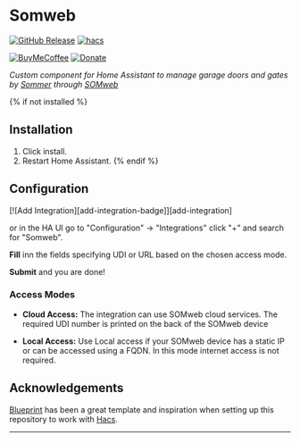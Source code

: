 # Somweb

[![GitHub Release][releases-shield]][releases]
[![hacs][hacsbadge]][hacs]

<!-- [![GitHub Activity][commits-shield]][commits] -->
<!-- [![License][license-shield]](LICENSE) -->

<!-- ![Project Maintenance][maintenance-shield] -->
[![BuyMeCoffee][buymecoffeebadge]][buymecoffee]
[![Donate][paypalmebadge]][paypalme]

<!-- [![Discord][discord-shield]][discord] -->
<!-- [![Community Forum][forum-shield]][forum] -->

_Custom component for Home Assistant to manage garage doors and gates by [Sommer][sommer] through [SOMweb][sommer-somweb]_


{% if not installed %}
## Installation

1. Click install.
1. Restart Home Assistant.
{% endif %}

## Configuration

[![Add Integration][add-integration-badge]][add-integration]

or in the HA UI go to "Configuration" -> "Integrations" click "+" and search for "Somweb".

**Fill** inn the fields specifying UDI or URL based on the chosen access mode.

**Submit** and you are done!

### Access Modes
- **Cloud Access:** The integration can use SOMweb cloud services. The required UDI number is printed on the back of the SOMweb device

- **Local Access:** Use Local access if your SOMweb device has a static IP or can be accessed using a FQDN. In this mode internet access is not required.


## Acknowledgements

[Blueprint][blueprint-repo] has been a great template and inspiration when setting up this repository to work with [Hacs][hacs].

***

[sommer]: https://www.sommer.eu
[sommer-somweb]: https://www.sommer.eu/en/somweb.html

[buymecoffee]: https://www.buymeacoffee.com/taarskog
[buymecoffeebadge]: https://img.shields.io/badge/buy%20me%20a%20coffee-donate-yellow.svg?style=for-the-badge

[paypalme]: https://paypal.me/taarskog
[paypalmebadge]: https://img.shields.io/badge/Donate-PayPal-blue.svg?style=for-the-badge

[commits-shield]: https://img.shields.io/github/commit-activity/y/taarskog/home-assistant-component-somweb.svg?style=for-the-badge
[commits]: https://github.com/taarskog/home-assistant-component-somweb/commits/main

[hacs]: https://github.com/hacs/integration
[hacsbadge]: https://img.shields.io/badge/HACS-Custom-orange.svg?style=for-the-badge

[discord]: https://discord.gg/Qa5fW2R
[discord-shield]: https://img.shields.io/discord/330944238910963714.svg?style=for-the-badge

[forum-shield]: https://img.shields.io/badge/community-forum-brightgreen.svg?style=for-the-badge
[forum]: https://community.home-assistant.io/

[license-shield]: https://img.shields.io/github/license/taarskog/home-assistant-component-somweb.svg?style=for-the-badge
[maintenance-shield]: https://img.shields.io/badge/maintainer-Trond%20Aarskog%20%40taarskog-blue.svg?style=for-the-badge

[releases-shield]: https://img.shields.io/github/release/taarskog/home-assistant-component-somweb.svg?style=for-the-badge
[releases]: https://github.com/taarskog/home-assistant-component-somweb/releases

[blueprint-repo]: https://github.com/ludeeus/integration_blueprint
